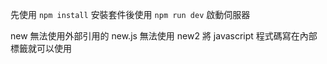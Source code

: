先使用 `npm install` 安裝套件後使用 `npm run dev` 啟動伺服器

new 無法使用外部引用的 new.js 無法使用
new2 將 javascript 程式碼寫在內部標籤就可以使用